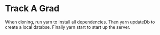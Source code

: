 # Track A Grad

When cloning, run yarn to install all dependencies. Then yarn updateDb to create a local databse. Finally yarn start to start up the server.
